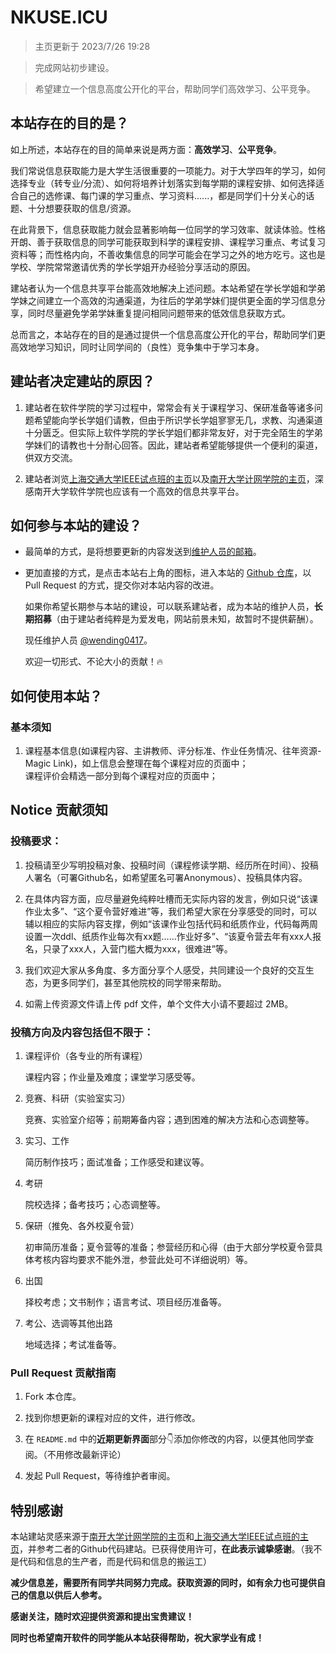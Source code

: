 # NKUSE.ICU

> 主页更新于 2023/7/26 19:28

>完成网站初步建设。
> 

> 希望建立一个信息高度公开化的平台，帮助同学们高效学习、公平竞争。

## 本站存在的目的是？

如上所述，本站存在的目的简单来说是两方面：**高效学习**、**公平竞争**。

我们常说信息获取能力是大学生活很重要的一项能力。对于大学四年的学习，如何选择专业（转专业/分流）、如何将培养计划落实到每学期的课程安排、如何选择适合自己的选修课、每门课的学习重点、学习资料......，都是同学们十分关心的话题、十分想要获取的信息/资源。

在此背景下，信息获取能力就会显著影响每一位同学的学习效率、就读体验。性格开朗、善于获取信息的同学可能获取到科学的课程安排、课程学习重点、考试复习资料等；而性格内向，不善收集信息的同学可能会在学习之外的地方吃亏。这也是学校、学院常常邀请优秀的学长学姐开办经验分享活动的原因。

建站者认为一个信息共享平台能高效地解决上述问题。本站希望在学长学姐和学弟学妹之间建立一个高效的沟通渠道，为往后的学弟学妹们提供更全面的学习信息分享，同时尽量避免学弟学妹重复提问相同问题带来的低效信息获取方式。

总而言之，本站存在的目的是通过提供一个信息高度公开化的平台，帮助同学们更高效地学习知识，同时让同学间的（良性）竞争集中于学习本身。

## 建站者决定建站的原因？

1. 建站者在软件学院的学习过程中，常常会有关于课程学习、保研准备等诸多问题希望能向学长学姐们请教，但由于所识学长学姐寥寥无几，求教、沟通渠道十分匮乏。但实际上软件学院的学长学姐们都非常友好，对于完全陌生的学弟学妹们的请教也十分耐心回答。因此，建站者希望能够提供一个便利的渠道，供双方交流。

2. 建站者浏览[上海交通大学IEEE试点班的主页](https://ieee.icu/)以及[南开大学计网学院的主页](https://nkucs.icu/)，深感南开大学软件学院也应该有一个高效的信息共享平台。

## 如何参与本站的建设？

- 最简单的方式，是将想要更新的内容发送到[维护人员的邮箱](mailto:yangyywl@gmail.com)。

- 更加直接的方式，是点击本站右上角的图标，进入本站的 [Github 仓库](https://github.com/NKUSE-ICU/NKUSE.ICU)，以 Pull Request 的方式，提交你对本站内容的改进。

    如果你希望长期参与本站的建设，可以联系建站者，成为本站的维护人员，**长期招募**（由于建站者纯粹是为爱发电，网站前景未知，故暂时不提供薪酬）。

    现任维护人员 [@wending0417](https://github.com/wending0417/)。

    欢迎一切形式、不论大小的贡献！🔥

## 如何使用本站？

### 基本须知

1. 课程基本信息(如课程内容、主讲教师、评分标准、作业任务情况、往年资源-Magic Link)，如上信息会整理在每个课程对应的页面中；\
课程评价会精选一部分到每个课程对应的页面中；

## Notice 贡献须知

### **投稿要求**：

1. 投稿请至少写明投稿对象、投稿时间（课程修读学期、经历所在时间）、投稿人署名（可署Github名，如希望匿名可署Anonymous）、投稿具体内容。

2. 在具体内容方面，应尽量避免纯粹吐槽而无实际内容的发言，例如只说“该课作业太多”、“这个夏令营好难进”等，我们希望大家在分享感受的同时，可以辅以相应的实际内容支撑，例如“该课作业包括代码和纸质作业，代码每两周设置一次ddl、纸质作业每次有xx题……作业好多”、“该夏令营去年有xxx人报名，只录了xxx人，入营门槛大概为xxx，很难进”等。 

3. 我们欢迎大家从多角度、多方面分享个人感受，共同建设一个良好的交互生态，为更多同学们，甚至其他院校的同学带来帮助。

4. 如需上传资源文件请上传 pdf 文件，单个文件大小请不要超过 2MB。

### **投稿方向及内容包括但不限于：**

1. 课程评价（各专业的所有课程）

    课程内容；作业量及难度；课堂学习感受等。

2. 竞赛、科研（实验室实习）

    竞赛、实验室介绍等；前期筹备内容；遇到困难的解决方法和心态调整等。

3. 实习、工作

    简历制作技巧；面试准备；工作感受和建议等。

4. 考研

    院校选择；备考技巧；心态调整等。

5. 保研（推免、各外校夏令营）

    初审简历准备；夏令营等的准备；参营经历和心得（由于大部分学校夏令营具体考核内容均要求不能外泄，参营此处可不详细说明）等。

6. 出国

    择校考虑；文书制作；语言考试、项目经历准备等。

7. 考公、选调等其他出路

    地域选择；考试准备等。

### Pull Request 贡献指南

1. Fork 本仓库。

2. 找到你想更新的课程对应的文件，进行修改。

3. 在 `README.md` 中的**近期更新界面**部分👇添加你修改的内容，以便其他同学查阅。（不用修改最新评论）

4. 发起 Pull Request，等待维护者审阅。

## 特别感谢

本站建站灵感来源于[南开大学计网学院的主页](https://nkucs.icu/)和[上海交通大学IEEE试点班的主页](https://ieee.icu/)，并参考二者的Github代码建站。已获得使用许可，**在此表示诚挚感谢**。（我不是代码和信息的生产者，而是代码和信息的搬运工）

**减少信息差，需要所有同学共同努力完成。获取资源的同时，如有余力也可提供自己的信息以供后人参考。**

**感谢关注，随时欢迎提供资源和提出宝贵建议！**

**同时也希望南开软件的同学能从本站获得帮助，祝大家学业有成！**
